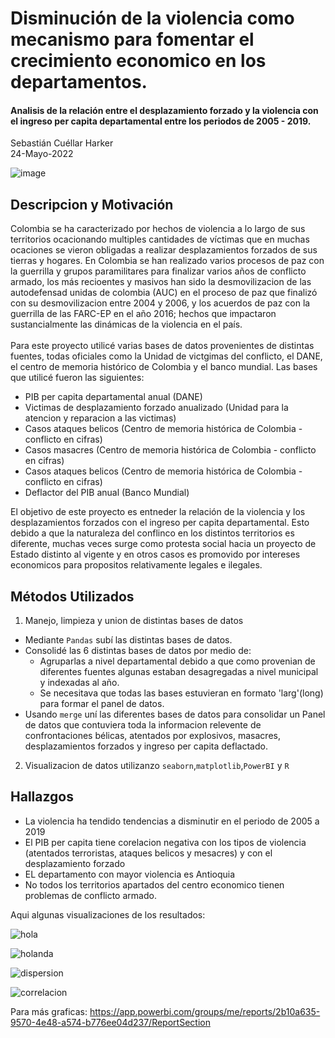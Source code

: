 # Disminución de la violencia como mecanismo para fomentar el crecimiento economico en los departamentos.

#### Analisis de la relación entre el desplazamiento forzado y la violencia con el ingreso per capita departamental entre los periodos de 2005 - 2019.

Sebastián Cuéllar Harker<br>
24-Mayo-2022<br>

![image](https://user-images.githubusercontent.com/105007314/170346404-4655487d-b3dd-4802-a106-ead1716426d7.png)

## Descripcion y Motivación

Colombia se ha caracterizado por hechos de violencia a lo largo de sus territorios ocacionando multiples cantidades de víctimas que en muchas ocaciones se vieron obligadas a realizar desplazamientos forzados de sus tierras y hogares. En Colombia se han realizado varios procesos de paz con la guerrilla y grupos paramilitares para finalizar varios años de conflicto armado, los más recioentes y masivos han sido la desmovilizacion de las autodefensad unidas de colombia (AUC) en el proceso de paz que finalizó con su desmovilizacion  entre 2004 y 2006, y los acuerdos de paz con la guerrilla de las FARC-EP en el año 2016; hechos que impactaron sustancialmente las dinámicas de la violencia en el país.<br>
<br>
Para este proyecto utilicé varias bases de datos provenientes de distintas fuentes, todas oficiales como la Unidad de victgimas del conflicto, el DANE, el centro de memoria histórico de Colombia y el banco mundial. Las bases que utilicé fueron las siguientes:
* PIB per capita departamental anual (DANE)
* Victimas de desplazamiento forzado anualizado (Unidad para la atencion y reparacion a las victimas)
* Casos ataques belicos (Centro de memoria histórica de Colombia - conflicto en cifras)
* Casos masacres (Centro de memoria histórica de Colombia - conflicto en cifras)
* Casos ataques belicos (Centro de memoria histórica de Colombia - conflicto en cifras)
* Deflactor del  PIB anual (Banco Mundial)<br>


El objetivo de este proyecto es entneder la relación de la violencia y los desplazamientos forzados con el ingreso per capita departamental. Esto debido a que la naturaleza del conflinco en los distintos territorios es diferente, muchas veces surge como protesta social hacia un proyecto de Estado distinto al vigente y en otros casos es promovido por intereses economicos para propositos relativamente legales e ilegales.
## Métodos Utilizados

1. Manejo, limpieza y union de distintas bases de datos
* Mediante `Pandas` subí las distintas bases de datos.
* Consolidé las 6 distintas bases de datos por medio de:
    * Agruparlas a nivel departamental debido a que como provenian de diferentes fuentes algunas estaban desagregadas a nivel municipal y indexadas al año.
    * Se necesitava que todas las bases estuvieran en formato 'larg'(long) para formar el panel de datos.
* Usando `merge` uní las diferentes bases de datos para consolidar un Panel de datos que contuviera toda la informacion relevente de confrontaciones bélicas, atentados por explosivos, masacres, desplazamientos forzados y ingreso per capita deflactado.
2. Visualizacion de datos utilizanzo `seaborn`,`matplotlib`,`PowerBI` y `R`
## Hallazgos
* La violencia ha tendido tendencias a disminutir en el periodo de 2005 a 2019
* El PIB per capita tiene corelacion negativa con los tipos de violencia (atentados terroristas, ataques belicos y mesacres) y con el desplazamiento forzado
* EL departamento con mayor violencia es Antioquia
* No todos los territorios apartados del centro economico tienen problemas de conflicto armado.

Aqui algunas visualizaciones de los resultados:

![hola](https://user-images.githubusercontent.com/105007314/170346471-758748e5-0d29-4350-be70-7f77c2b9e9b1.png)

![holanda](https://user-images.githubusercontent.com/105007314/170346495-a512ae18-fada-46a5-8514-1f8dd0825a5d.png)

![dispersion](https://user-images.githubusercontent.com/105007314/170346527-7eb205c8-74a9-4152-8867-7ea1a31c8f94.png)

![correlacion](https://user-images.githubusercontent.com/105007314/170346550-1dbd7eaa-4294-48b3-a8dc-8087c1e2a6ee.png)

Para más graficas: https://app.powerbi.com/groups/me/reports/2b10a635-9570-4e48-a574-b776ee04d237/ReportSection
